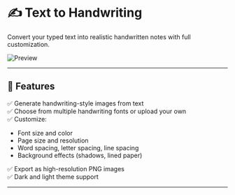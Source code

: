 # ✍️ Text to Handwriting

Convert your typed text into realistic handwritten notes with full customization.

![Preview](preview.png) <!-- (Optional: include a screenshot of your app) -->

---

## 🎯 Features

✅ Generate handwriting-style images from text  
✅ Choose from multiple handwriting fonts or upload your own  
✅ Customize:
- Font size and color
- Page size and resolution
- Word spacing, letter spacing, line spacing
- Background effects (shadows, lined paper)

✅ Export as high-resolution PNG images  
✅ Dark and light theme support

---